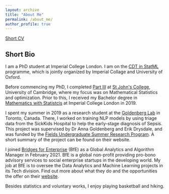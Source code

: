 ```yaml
---
layout: archive
title: "About Me"
permalink: /about_me/
author_profile: true
---
```

[Short CV](http://XingLLiu.github.io/files/CV_Xing_LIU.pdf)


## Short Bio

I am a PhD student at Imperial College London. I am on the [CDT in StatML](https://statml.io/) programme, which is jointly organized by Imperial Collage and University of Oxford.

Before commencing my PhD, I completed [Part III](https://www.maths.cam.ac.uk/postgrad/part-iii/current) at [St John's College](https://www.joh.cam.ac.uk/), University of Cambridge, where my focus was on Mathematical Statistics and optimization. Prior to this, I received my Bachelor degree in [Mathematics with Statistcis](https://www.imperial.ac.uk/study/ug/courses/mathematics-department/mathematics-with-statistics-bsc/) at Imperial College London in 2019. 

I spent my summer in 2019 as a research student at the [Goldenberg Lab](http://goldenberglab.ca/) in Toronto, Canada. There, I worked on training NLP models by using triage data from the SickKids Hospital to help the early-stage diagnosis of Sepsis. This project was supervised by Dr Anna Goldenberg and Erik Drysdale, and was funded by the [Fields Undergraduate Summer Research Program](http://www.fields.utoronto.ca/activities/19-20/2019-fusrp). A short summary of the project can be found on their website.

I joined [Bridges for Enterprise](https://www.bridgesforenterprise.com/) (BfE) as a Global Analytics and Algorithm Manager in February 2021. BfE is a global non-profit providing pro-bono advisory services to social enterprise startups in the developing world. My job at BfE is to oversee the Data Analytics and Machine Learning projects in its Tech division. Find out more about what they do and the opportunities the offer on their [website](https://www.bridgesforenterprise.com/).

Besides statistics and voluntary works, I enjoy playing basketball and hiking.
